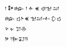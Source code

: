 <div class='block'>
<div class='line'>𒁹 𒀯𒈗 𒁹 𒅆 𒌍 𒋼𒈠 𒁺</div>
<div class='line'>𒈗 𒌓𒈨𒌍 𒈠𒁺𒋾 𒁷𒌓</div>
<div class='line'>𒆳 𒉡 𒋛𒁲</div>
<div class='line'>𒃻 𒁹𒌉𒍑𒀀</div>
</div>